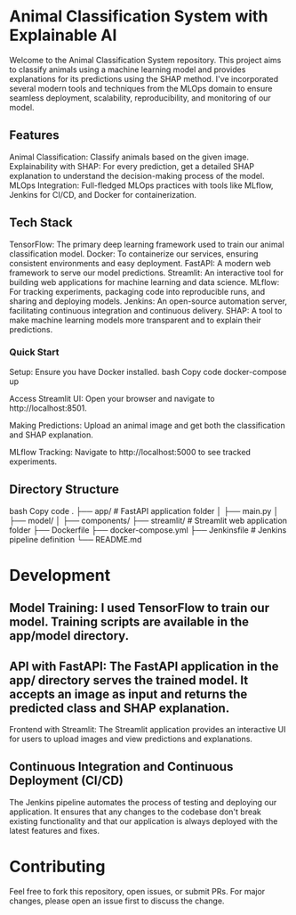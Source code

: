 # Animal Classification System with Explainable AI
Welcome to the Animal Classification System repository. This project aims to classify animals using a machine learning model and provides explanations for its predictions using the SHAP method. I've incorporated several modern tools and techniques from the MLOps domain to ensure seamless deployment, scalability, reproducibility, and monitoring of our model.

## Features
Animal Classification: Classify animals based on the given image.
Explainability with SHAP: For every prediction, get a detailed SHAP explanation to understand the decision-making process of the model.
MLOps Integration: Full-fledged MLOps practices with tools like MLflow, Jenkins for CI/CD, and Docker for containerization.
## Tech Stack
TensorFlow: The primary deep learning framework used to train our animal classification model.
Docker: To containerize our services, ensuring consistent environments and easy deployment.
FastAPI: A modern web framework to serve our model predictions.
Streamlit: An interactive tool for building web applications for machine learning and data science.
MLflow: For tracking experiments, packaging code into reproducible runs, and sharing and deploying models.
Jenkins: An open-source automation server, facilitating continuous integration and continuous delivery.
SHAP: A tool to make machine learning models more transparent and to explain their predictions.
### Quick Start
Setup: Ensure you have Docker installed.
bash
Copy code
docker-compose up

Access Streamlit UI: Open your browser and navigate to http://localhost:8501.

Making Predictions: Upload an animal image and get both the classification and SHAP explanation.

MLflow Tracking: Navigate to http://localhost:5000 to see tracked experiments.

## Directory Structure
bash
Copy code
.
├── app/                    # FastAPI application folder
│   ├── main.py
│   ├── model/
│   ├── components/
├── streamlit/              # Streamlit web application folder
├── Dockerfile
├── docker-compose.yml
├── Jenkinsfile             # Jenkins pipeline definition
└── README.md
# Development
## Model Training: I used TensorFlow to train our model. Training scripts are available in the app/model directory.

## API with FastAPI: The FastAPI application in the app/ directory serves the trained model. It accepts an image as input and returns the predicted class and SHAP explanation.

Frontend with Streamlit: The Streamlit application provides an interactive UI for users to upload images and view predictions and explanations.

## Continuous Integration and Continuous Deployment (CI/CD)
The Jenkins pipeline automates the process of testing and deploying our application. It ensures that any changes to the codebase don't break existing functionality and that our application is always deployed with the latest features and fixes.

# Contributing
Feel free to fork this repository, open issues, or submit PRs. For major changes, please open an issue first to discuss the change.
